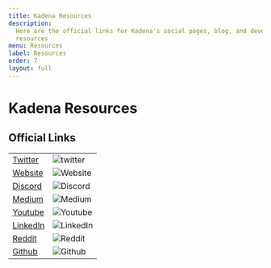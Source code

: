 ```yaml
---
title: Kadena Resources
description:
  Here are the official links for Kadena's social pages, blog, and developer
  resources
menu: Resources
label: Resources
order: 7
layout: full
---
```


# Kadena Resources

## Official Links

|                                                                    |                                        |
| ------------------------------------------------------------------ | -------------------------------------- |
| [Twitter](https://twitter.com/kadena_io)                           | ![twitter](/assets/docs/twitter.png)   |
| [Website](https://kadena.io/)                                      | ![Website](/assets/docs/website.png)   |
| [Discord](https://discord.gg/jRn8GwcFCj)                           | ![Discord](/assets/docs/discord.png)   |
| [Medium](https://medium.com/kadena-io)                             | ![Medium](/assets/docs/medium.png)     |
| [Youtube](https://www.youtube.com/kadenablockchain)                | ![Youtube](/assets/docs/youtube.png)   |
| [LinkedIn](https://www.linkedin.com/company/kadena-llc/mycompany/) | ![LinkedIn](/assets/docs/linkedin.png) |
| [Reddit](https://www.reddit.com/r/kadena/)                         | ![Reddit](/assets/docs/reddit.png)     |
| [Github](https://github.com/kadena-community)                      | ![Github](/assets/docs/github.png)     |
